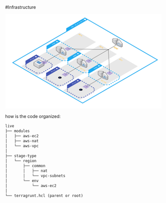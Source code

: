 #Infrastructure

![infra](infra-sample.png)

how is the code organized:

    live
    ├── modules
    │   ├── aws-ec2
    │   ├── aws-nat
    │   └── aws-vpc
    │
    ├── stage-type
    │   └── region 
    │       ├── common 
    │       │   ├── nat
    │       │   └── vpc-subnets
    │       └── env 
    │           └── aws-ec2        
    │
    └── terragrunt.hcl (parent or root)
    
